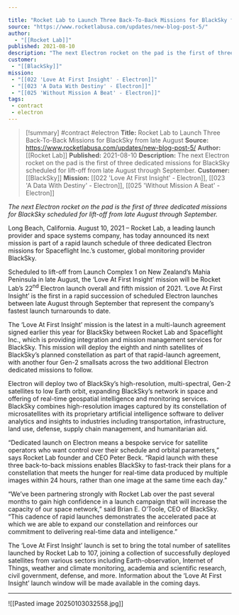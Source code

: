 ```yaml
---

title: "Rocket Lab to Launch Three Back-To-Back Missions for BlackSky from late August "
source: "https://www.rocketlabusa.com/updates/new-blog-post-5/"
author:
  - "[[Rocket Lab]]"
published: 2021-08-10
description: "The next Electron rocket on the pad is the first of three dedicated missions for BlackSky scheduled for lift-off from late August through September."
customer: 
 - "[[BlackSky]]"
mission: 
 - "[[022 'Love At First Insight' - Electron]]"
 - "[[023 'A Data With Destiny' - Electron]]"
 - "[[025 'Without Mission A Beat' - Electron]]"
tags: 
 - contract
 - electron
---
```

>[!summary]
#contract #electron
**Title:** Rocket Lab to Launch Three Back-To-Back Missions for BlackSky from late August 
**Source:** https://www.rocketlabusa.com/updates/new-blog-post-5/
**Author:** [[Rocket Lab]]
**Published:** 2021-08-10
**Description:** The next Electron rocket on the pad is the first of three dedicated missions for BlackSky scheduled for lift-off from late August through September.
**Customer:** [[BlackSky]]
**Mission:** [[022 'Love At First Insight' - Electron]], [[023 'A Data With Destiny' - Electron]], [[025 'Without Mission A Beat' - Electron]]

*The next Electron rocket on the pad is the first of three dedicated missions for BlackSky scheduled for lift-off from late August through September.*

Long Beach, California. August 10, 2021 – Rocket Lab, a leading launch provider and space systems company, has today announced its next mission is part of a rapid launch schedule of three dedicated Electron missions for Spaceflight Inc.’s customer, global monitoring provider BlackSky. 

Scheduled to lift-off from Launch Complex 1 on New Zealand’s Mahia Peninsula in late August, the ‘Love At First Insight’ mission will be Rocket Lab’s 22<sup>nd</sup> Electron launch overall and fifth mission of 2021. ‘Love At First Insight’ is the first in a rapid succession of scheduled Electron launches between late August through September that represent the company’s fastest launch turnarounds to date.

The ‘Love At First Insight’ mission is the latest in a multi-launch agreement signed earlier this year for BlackSky between Rocket Lab and Spaceflight Inc., which is providing integration and mission management services for BlackSky. This mission will deploy the eighth and ninth satellites of BlackSky’s planned constellation as part of that rapid-launch agreement, with another four Gen-2 smallsats across the two additional Electron dedicated missions to follow.

Electron will deploy two of BlackSky’s high-resolution, multi-spectral, Gen-2 satellites to low Earth orbit, expanding BlackSky’s network in space and offering of real-time geospatial intelligence and monitoring services. BlackSky combines high-resolution images captured by its constellation of microsatellites with its proprietary artificial intelligence software to deliver analytics and insights to industries including transportation, infrastructure, land use, defense, supply chain management, and humanitarian aid.

“Dedicated launch on Electron means a bespoke service for satellite operators who want control over their schedule and orbital parameters,” says Rocket Lab founder and CEO Peter Beck. “Rapid launch with these three back-to-back missions enables BlackSky to fast-track their plans for a constellation that meets the hunger for real-time data produced by multiple images within 24 hours, rather than one image at the same time each day.”

“We’ve been partnering strongly with Rocket Lab over the past several months to gain high confidence in a launch campaign that will increase the capacity of our space network,” said Brian E. O’Toole, CEO of BlackSky. “This cadence of rapid launches demonstrates the accelerated pace at which we are able to expand our constellation and reinforces our commitment to delivering real-time data and intelligence.”

The ‘Love At First Insight’ launch is set to bring the total number of satellites launched by Rocket Lab to 107, joining a collection of successfully deployed satellites from various sectors including Earth-observation, Internet of Things, weather and climate monitoring, academia and scientific research, civil government, defense, and more. Information about the ‘Love At First Insight’ launch window will be made available in the coming days.

---

![[Pasted image 20250103032558.jpg]]